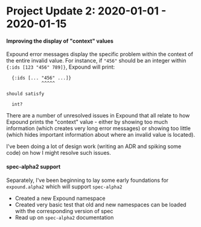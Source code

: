 # Project Update 2: 2020-01-01 - 2020-01-15


#### Improving the display of "context" values

Expound error messages display the specific problem within the context of the entire invalid value. For instance, if `"456"` should be an integer within `{:ids [123 "456" 789]}`, Expound will print:

```
  {:ids [... "456" ...]}
             ^^^^^

should satisfy

  int?
```  

There are a number of unresolved issues in Expound that all relate to how Expound prints the "context" value - either by showing too much information (which creates very long error messages) or showing too little (which hides important information about where an invalid value is located).

I've been doing a lot of design work (writing an ADR and spiking some code) on how I might resolve such issues.

#### spec-alpha2 support

Separately, I've been beginning to lay some early foundations for `expound.alpha2` which will support `spec-alpha2`

* Created a new Expound namespace
* Created very basic test that old and new namespaces can be loaded with the corresponding version of spec
* Read up on `spec-alpha2` documentation